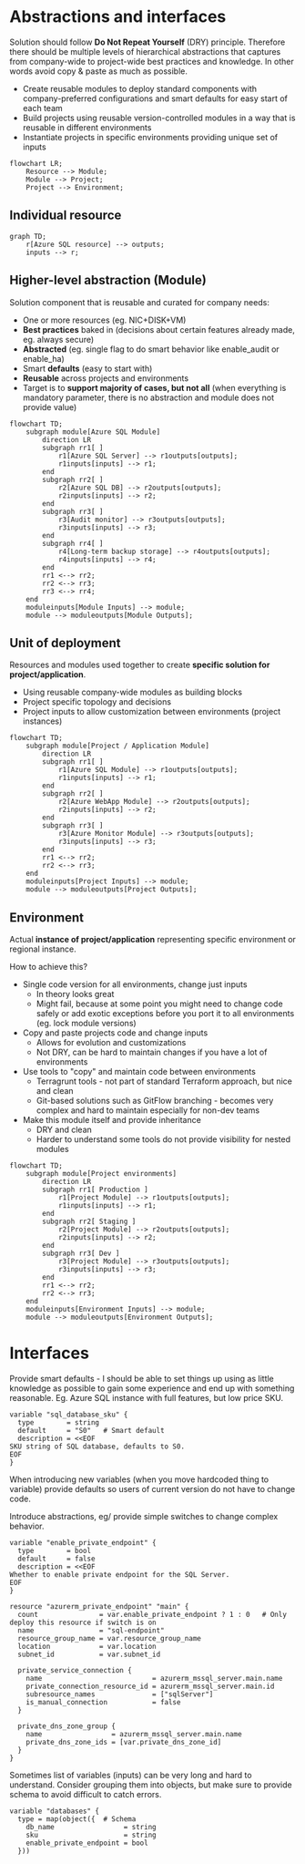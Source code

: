 # Abstractions and interfaces

Solution should follow **Do Not Repeat Yourself** (DRY) principle. Therefore there should be multiple levels of hierarchical abstractions that captures from company-wide to project-wide best practices and knowledge. In other words avoid copy & paste as much as possible.

- Create reusable modules to deploy standard components with company-preferred configurations and smart defaults for easy start of each team
- Build projects using reusable version-controlled modules in a way that is reusable in different environments
- Instantiate projects in specific environments providing unique set of inputs

```mermaid
flowchart LR;
    Resource --> Module;
    Module --> Project;
    Project --> Environment;
```

## Individual resource

```mermaid
graph TD;
    r[Azure SQL resource] --> outputs;
    inputs --> r;
```

## Higher-level abstraction (Module)
Solution component that is reusable and curated for company needs:
- One or more resources (eg. NIC+DISK+VM)
- **Best practices** baked in (decisions about certain features already made, eg. always secure)
- **Abstracted** (eg. single flag to do smart behavior like enable_audit or enable_ha)
- Smart **defaults** (easy to start with)
- **Reusable** across projects and environments
- Target is to **support majority of cases, but not all** (when everything is mandatory parameter, there is no abstraction and module does not provide value)

```mermaid
flowchart TD;
    subgraph module[Azure SQL Module]
        direction LR
        subgraph rr1[ ]
            r1[Azure SQL Server] --> r1outputs[outputs];
            r1inputs[inputs] --> r1;
        end
        subgraph rr2[ ]
            r2[Azure SQL DB] --> r2outputs[outputs];
            r2inputs[inputs] --> r2;
        end
        subgraph rr3[ ]
            r3[Audit monitor] --> r3outputs[outputs];
            r3inputs[inputs] --> r3;
        end
        subgraph rr4[ ]
            r4[Long-term backup storage] --> r4outputs[outputs];
            r4inputs[inputs] --> r4;
        end
        rr1 <--> rr2;
        rr2 <--> rr3;
        rr3 <--> rr4;
    end
    moduleinputs[Module Inputs] --> module;
    module --> moduleoutputs[Module Outputs];
```

## Unit of deployment
Resources and modules used together to create **specific solution for project/application**.
- Using reusable company-wide modules as building blocks
- Project specific topology and decisions
- Project inputs to allow customization between environments (project instances)

```mermaid
flowchart TD;
    subgraph module[Project / Application Module]
        direction LR
        subgraph rr1[ ]
            r1[Azure SQL Module] --> r1outputs[outputs];
            r1inputs[inputs] --> r1;
        end
        subgraph rr2[ ]
            r2[Azure WebApp Module] --> r2outputs[outputs];
            r2inputs[inputs] --> r2;
        end
        subgraph rr3[ ]
            r3[Azure Monitor Module] --> r3outputs[outputs];
            r3inputs[inputs] --> r3;
        end
        rr1 <--> rr2;
        rr2 <--> rr3;
    end
    moduleinputs[Project Inputs] --> module;
    module --> moduleoutputs[Project Outputs];
```

## Environment
Actual **instance of project/application** representing specific environment or regional instance.

How to achieve this?
- Single code version for all environments, change just inputs
  - In theory looks great
  - Might fail, because at some point you might need to change code safely or add exotic exceptions before you port it to all environments (eg. lock module versions)
- Copy and paste projects code and change inputs
  - Allows for evolution and customizations
  - Not DRY, can be hard to maintain changes if you have a lot of environments
- Use tools to "copy" and maintain code between environments
  - Terragrunt tools - not part of standard Terraform approach, but nice and clean
  - Git-based solutions such as GitFlow branching - becomes very complex and hard to maintain especially for non-dev teams
- Make this module itself and provide inheritance
  - DRY and clean
  - Harder to understand some tools do not provide visibility for nested modules

```mermaid
flowchart TD;
    subgraph module[Project environments]
        direction LR
        subgraph rr1[ Production ]
            r1[Project Module] --> r1outputs[outputs];
            r1inputs[inputs] --> r1;
        end
        subgraph rr2[ Staging ]
            r2[Project Module] --> r2outputs[outputs];
            r2inputs[inputs] --> r2;
        end
        subgraph rr3[ Dev ]
            r3[Project Module] --> r3outputs[outputs];
            r3inputs[inputs] --> r3;
        end
        rr1 <--> rr2;
        rr2 <--> rr3;
    end
    moduleinputs[Environment Inputs] --> module;
    module --> moduleoutputs[Environment Outputs];
```

# Interfaces
Provide smart defaults - I should be able to set things up using as little knowledge as possible to gain some experience and end up with something reasonable. Eg. Azure SQL instance with full features, but low price SKU.

```hcl
variable "sql_database_sku" {
  type        = string
  default     = "S0"   # Smart default
  description = <<EOF
SKU string of SQL database, defaults to S0.
EOF
}
```

When introducing new variables (when you move hardcoded thing to variable) provide defaults so users of current version do not have to change code.

Introduce abstractions, eg/ provide simple switches to change complex behavior.

```hcl
variable "enable_private_endpoint" {
  type        = bool
  default     = false
  description = <<EOF
Whether to enable private endpoint for the SQL Server.
EOF
}

resource "azurerm_private_endpoint" "main" {
  count               = var.enable_private_endpoint ? 1 : 0   # Only deploy this resource if switch is on
  name                = "sql-endpoint"
  resource_group_name = var.resource_group_name
  location            = var.location
  subnet_id           = var.subnet_id

  private_service_connection {
    name                           = azurerm_mssql_server.main.name
    private_connection_resource_id = azurerm_mssql_server.main.id
    subresource_names              = ["sqlServer"]
    is_manual_connection           = false
  }

  private_dns_zone_group {
    name                 = azurerm_mssql_server.main.name
    private_dns_zone_ids = [var.private_dns_zone_id]
  }
}
```

Sometimes list of variables (inputs) can be very long and hard to understand. Consider grouping them into objects, but make sure to provide schema to avoid difficult to catch errors.
    
```hcl
variable "databases" {
  type = map(object({  # Schema
    db_name                 = string
    sku                     = string
    enable_private_endpoint = bool
  }))
```